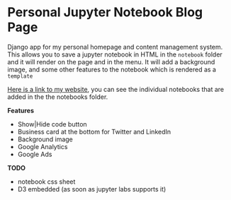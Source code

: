 # Personal Jupyter Notebook Blog Page

Django app for my personal homepage and content management system. This allows you to save a jupyter notebook in HTML in the `notebook` folder and it will render on the page and in the menu. It will add a background image, and some other features to the notebook which is rendered as a `template`

[Here is a link to my website](http://williamjeffreyharding.com/?utm_source=github&utm_medium=repo&utm_campaign=hompage), you can see the individual notebooks that are added in the the notebooks folder. 

**Features**
* Show|Hide code button
* Business card at the bottom for Twitter and LinkedIn
* Background image
* Google Analytics
* Google Ads

**TODO** 
* notebook css sheet
* D3 embedded (as soon as jupyter labs supports it)
